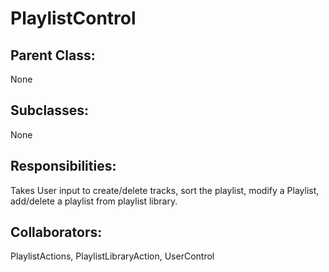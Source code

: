 # PlaylistControl

## Parent Class:
None

## Subclasses:
None

## Responsibilities:
Takes User input to create/delete tracks, sort the playlist, modify a Playlist, add/delete 
a playlist from playlist library.

## Collaborators:
PlaylistActions, PlaylistLibraryAction, UserControl
